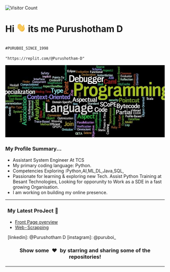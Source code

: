![Visitor Count](https://profile-counter.glitch.me/{Puruboi}/count.svg)

# Hi <img src="https://raw.githubusercontent.com/ABSphreak/ABSphreak/master/gifs/Hi.gif" width="30px"> its me Purushotham D

                                                            #PURUBOI_SINCE_1998
                                                   "https://replit.com/@Purushotham-D"
![alt text](https://github.com/Puruboi/Puruboi/blob/main/cover-image.png)
### My Profile Summary...
* Assistant System Engineer At TCS
* My primary coding language: Python.
* Competencies Exploring :Python,AI,ML,DL,Java,SQL, 
* Passionate for learning & exploring new Tech. Assist Python Training at Besant Technologies, Looking for opporunity to Work as a SDE in a fast growing Organisation. 
* I am working on building my online presence.

<!--* I am currently learning JavaScript and DeepLearing-->
<!--* I’m currently working on my portfolio. -->
<!-- * Ask me about anything, I'll be happy to help, if Possible.....-->

<table><tr><td valign="top" width="50%">

### My Latest ProJect 🌱
<!-- Latest ProJect-LIST:START -->
- [Front Page overview](https://github.com/Puruboi/Puruboi)
- [Web-Scrapping](https://github.com/Puruboi/Web-Scrapping-Project)  
<!--Latest ProJect-LIST:END -->

[twitter]: @Puruboi_1998
[linkedin]: @Purushotham D
[instagram]: @puruboi_
<h3 align="center">Show some &nbsp;❤️&nbsp; by starring and sharing some of the repositories!</h3>

